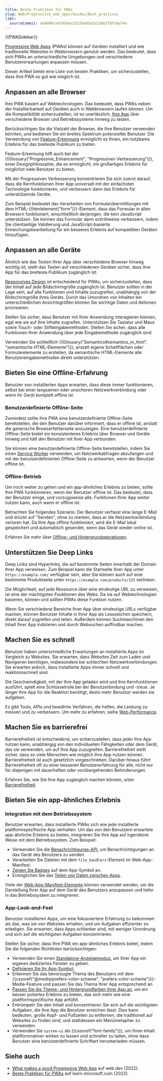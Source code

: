 ```yaml
---
title: Beste Praktiken für PWAs
slug: Web/Progressive_web_apps/Guides/Best_practices
l10n:
  sourceCommit: ab4090ce439d9ea25229a8583a138b2f8fa8a74e
---
```


{{PWASidebar}}

[Progressive Web Apps](/de/docs/Web/Progressive_web_apps) (PWAs) können auf Geräten installiert und wie traditionelle Websites in Webbrowsern genutzt werden. Das bedeutet, dass sich PWAs an unterschiedliche Umgebungen und verschiedene Benutzererwartungen anpassen müssen.

Dieser Artikel bietet eine Liste von besten Praktiken, um sicherzustellen, dass Ihre PWA so gut wie möglich ist.

## Anpassen an alle Browser

Ihre PWA basiert auf Webtechnologien. Das bedeutet, dass PWAs neben der Installierbarkeit auf Geräten auch in Webbrowsern laufen können. Um die Kompatibilität sicherzustellen, ist es unerlässlich, [Ihre App](/de/docs/Learn_web_development/Extensions/Testing) über verschiedene Browser und Betriebssysteme hinweg zu testen.

Berücksichtigen Sie die Vielzahl der Browser, die Ihre Benutzer verwenden könnten, und bedienen Sie ein breites Spektrum potenzieller Benutzer. Die Verwendung von [Feature-Erkennung](/de/docs/Learn_web_development/Extensions/Testing/Feature_detection) ermöglicht es Ihnen, ein nutzbares Erlebnis für das breiteste Publikum zu bieten.

Feature-Erkennung hilft auch bei der {{Glossary("Progressive_Enhancement", "Progressiven Verbesserung")}}, einer Designphilosophie, die es ermöglicht, ein großartiges Erlebnis für möglichst viele Benutzer zu bieten.

Mit der Progressiven Verbesserung konzentrieren Sie sich zuerst darauf, dass die Kernfunktionen Ihrer App universell mit der einfachsten Technologie funktionieren, und verbessern dann das Erlebnis für unterstützende Geräte.

Zum Beispiel bedeutet das Verarbeiten von Formularübermittlungen mit dem HTML-{{htmlelement("form")}}-Element, dass das Formular in allen Browsern funktioniert, einschließlich derjenigen, die kein JavaScript unterstützen. Sie können das Formular dann schrittweise verbessern, indem Sie clientseitige Validierung und JavaScript-basierte Einreichungsbearbeitung für ein besseres Erlebnis auf kompatiblen Geräten hinzufügen.

## Anpassen an alle Geräte

Ähnlich wie das Testen Ihrer App über verschiedene Browser hinweg wichtig ist, stellt das Testen auf verschiedenen Geräten sicher, dass Ihre App für das breiteste Publikum zugänglich ist.

[Responsives Design](/de/docs/Learn_web_development/Core/CSS_layout/Responsive_Design) ist entscheidend für PWAs, um sicherzustellen, dass der Inhalt auf jede Bildschirmgröße zugänglich ist. Benutzer sollten in der Lage sein, auf alle Funktionen und Inhalte zuzugreifen, unabhängig von der Bildschirmgröße ihres Geräts. Durch das Umordnen von Inhalten bei unterschiedlichen Ansichtsgrößen können Sie wichtige Daten und Aktionen priorisieren.

Stellen Sie sicher, dass Benutzer mit Ihrer Anwendung interagieren können, egal wie sie auf Ihre Inhalte zugreifen. Unterstützen Sie Tastatur und Maus sowie Touch- oder Stifteingabemethoden. Stellen Sie sicher, dass alle Funktionen Ihrer Anwendung über jede Eingabemethode zugänglich sind.

Verwenden Sie schließlich {{Glossary("Semantics#semantics_in_html", "semantische HTML-Elemente")}}, anstatt eigene Schaltflächen oder Formularelemente zu erstellen, da semantische HTML-Elemente alle Benutzereingabemethoden direkt unterstützen.

## Bieten Sie eine Offline-Erfahrung

Benutzer von installierten Apps erwarten, dass diese immer funktionieren, selbst bei einer langsamen oder unsicheren Netzwerkverbindung oder wenn ihr Gerät komplett offline ist.

### Benutzerdefinierte Offline-Seite

Zumindest sollte Ihre PWA eine benutzerdefinierte Offline-Seite bereitstellen, die den Benutzer darüber informiert, dass er offline ist, anstatt die generische Browserfehlerseite anzuzeigen. Eine benutzerdefinierte Offline-Seite bietet ein konsistenteres Erlebnis über Browser und Geräte hinweg und hält den Benutzer mit Ihrer App verbunden.

Sie können eine benutzerdefinierte Offline-Seite bereitstellen, indem Sie einen [Service Worker](/de/docs/Web/API/Service_Worker_API) verwenden, um Netzwerkabfragen abzufangen und mit der benutzerdefinierten Offline-Seite zu antworten, wenn der Benutzer offline ist.

### Offline-Betrieb

Um noch weiter zu gehen und ein app-ähnliches Erlebnis zu bieten, sollte Ihre PWA funktionieren, wenn der Benutzer offline ist. Das bedeutet, dass der Benutzer einige, und vorzugsweise alle, Funktionen Ihrer App weiter nutzen kann, auch wenn er offline ist.

Betrachten Sie folgendes Szenario: Der Benutzer verfasst eine lange E-Mail und drückt auf "Senden", ohne zu merken, dass er die Netzwerkanbindung verloren hat. Da Ihre App offline funktioniert, wird die E-Mail lokal gespeichert und automatisch gesendet, wenn das Gerät wieder online ist.

Erfahren Sie mehr über [Offline- und Hintergrundoperationen](/de/docs/Web/Progressive_web_apps/Guides/Offline_and_background_operation).

## Unterstützen Sie Deep Links

Deep Links sind Hyperlinks, die auf bestimmte Seiten innerhalb der Domain Ihrer App verweisen. Zum Beispiel kann die Startseite Ihrer App unter `https://example.com/` verfügbar sein, aber Sie können auch auf eine bestimmte Produktseite unter `https://example.com/products/123` verlinken.

Die Möglichkeit, auf jede Ressource über eine eindeutige URL zu verweisen, ist eine der mächtigsten Funktionen des Webs. Da sie auf Webtechnologien basieren, können und sollten PWAs diese Funktion nutzen.

Wenn Sie verschiedene Bereiche Ihrer App über eindeutige URLs verfügbar machen, können Benutzer Inhalte in Ihrer App als Lesezeichen speichern, direkt darauf zugreifen und teilen. Außerdem können Suchmaschinen den Inhalt Ihrer App indizieren und durch Websuchen auffindbar machen.

## Machen Sie es schnell

Benutzer haben unterschiedliche Erwartungen an installierte Apps im Vergleich zu Websites. Sie erwarten, dass Websites Zeit zum Laden und Navigieren benötigen, insbesondere bei schlechten Netzwerkverbindungen. Sie erwarten jedoch, dass installierte Apps immer schnell und reaktionsschnell sind.

Die Geschwindigkeit, mit der Ihre App geladen wird und ihre Kernfunktionen ausführt, spielt eine Schlüsselrolle bei der Benutzerbindung und -treue. Je länger Ihre App für die Reaktion benötigt, desto mehr Benutzer werden sie aufgeben.

Es gibt Tools, APIs und bewährte Verfahren, die helfen, die Leistung zu messen und zu verbessern. Um mehr zu erfahren, siehe [Web-Performance](/de/docs/Web/Performance).

## Machen Sie es barrierefrei

Barrierefreiheit ist entscheidend, um sicherzustellen, dass jeder Ihre App nutzen kann, unabhängig von den individuellen Fähigkeiten oder dem Gerät, das sie verwenden, um auf Ihre App zuzugreifen. Barrierefreiheit stellt sicher, dass so viele Menschen wie möglich Ihre App nutzen können. Barrierefreiheit ist auch gesetzlich vorgeschrieben. Darüber hinaus führt Barrierefreiheit oft zu einer besseren Benutzererfahrung für alle, nicht nur für diejenigen mit dauerhaften oder vorübergehenden Behinderungen.

Erfahren Sie, wie Sie Ihre App zugänglich machen können, unter [Barrierefreiheit](/de/docs/Web/Accessibility).

## Bieten Sie ein app-ähnliches Erlebnis

### Integration mit dem Betriebssystem

Benutzer erwarten, dass installierte PWAs sich wie jede installierte plattformspezifische App verhalten. Um das von den Benutzern erwartete app-ähnliche Erlebnis zu bieten, integrieren Sie Ihre App auf irgendeine Weise mit dem Betriebssystem. Zum Beispiel:

- Verwenden Sie die [Benachrichtigungs-API](/de/docs/Web/API/Notifications_API), um Benachrichtigungen an das Gerät des Benutzers zu senden.
- Verarbeiten Sie Dateien mit dem `file_handlers`-Element im Web-App-Manifest.
- [Zeigen Sie Badges](/de/docs/Web/Progressive_web_apps/How_to/Display_badge_on_app_icon) auf dem App-Symbol an.
- Ermöglichen Sie das [Teilen von Daten zwischen Apps](/de/docs/Web/Progressive_web_apps/How_to/Share_data_between_apps).

Viele der [Web-App-Manifest-Elemente](/de/docs/Web/Manifest#members) können verwendet werden, um die Darstellung Ihrer App auf dem Gerät des Benutzers anzupassen und tiefer in das Betriebssystem zu integrieren.

### App-Look-and-Feel

Benutzer installieren Apps, um eine fokussiertere Erfahrung zu bekommen als das, was sie von Websites erhalten, und um Aufgaben effizienter zu erledigen. Sie erwarten, dass Apps schlanker sind, mit weniger Unordnung und sich auf die wichtigsten Aufgaben konzentrieren.

Stellen Sie sicher, dass Ihre PWA ein app-ähnliches Erlebnis bietet, indem Sie die folgenden Richtlinien berücksichtigen:

- Verwenden Sie einen [Standalone-Anzeigemodus](/de/docs/Web/Progressive_web_apps/How_to/Create_a_standalone_app), um Ihrer App ein eigenes dediziertes Fenster zu geben.
- [Definieren Sie Ihr App-Symbol](/de/docs/Web/Progressive_web_apps/How_to/Define_app_icons).
- Erkennen Sie das bevorzugte Thema des Benutzers mit dem {{cssxref("@media/prefers-color-scheme", "prefers-color-scheme")}}-Media-Feature und passen Sie das Thema Ihrer App entsprechend an.
- [Passen Sie die Theme- und Hintergrundfarben Ihrer App an](/de/docs/Web/Progressive_web_apps/How_to/Customize_your_app_colors), um ein besser poliertes Erlebnis zu bieten, das sich mehr wie eine plattformspezifische App anfühlt.
- Entrümpeln Sie den Inhalt und konzentrieren Sie sich auf die wichtigsten Aufgaben, die Ihre App die Benutzer erreichen lässt. Dies kann bedeuten, große Kopf- und Fußzeilen zu entfernen, die traditionell auf Websites zu finden sind, und stattdessen ein Menümetapher zu verwenden.
- Verwenden Sie `system-ui` als {{cssxref("font-family")}}, um Ihren Inhalt plattformnativer wirken zu lassen und schneller zu laden, ohne dass Benutzer eine benutzerdefinierte Schriftart herunterladen müssen.

## Siehe auch

- [What makes a good Progressive Web App](https://web.dev/articles/pwa-checklist) auf web.dev (2022).
- [Beste Praktiken für PWAs](https://learn.microsoft.com/en-us/microsoft-edge/progressive-web-apps-chromium/how-to/best-practices) auf learn.microsoft.com (2023).
